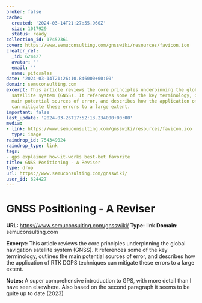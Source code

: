 ```yaml
---
broken: false
cache:
  created: '2024-03-14T21:27:55.960Z'
  size: 1017929
  status: ready
collection_id: 17452361
cover: https://www.semuconsulting.com/gnsswiki/resources/favicon.ico
creator_ref:
  _id: 624427
  avatar: ''
  email: ''
  name: pitosalas
date: '2024-03-14T21:26:10.846000+00:00'
domain: semuconsulting.com
excerpt: This article reviews the core principles underpinning the global navigation
  satellite system (GNSS). It references some of the key terminology, outlines the
  main potential sources of error, and describes how the application of RTK DGPS techniques
  can mitigate these errors to a large extent.
important: false
last_update: '2024-03-26T17:52:13.234000+00:00'
media:
- link: https://www.semuconsulting.com/gnsswiki/resources/favicon.ico
  type: image
raindrop_id: 754349024
raindrop_type: link
tags:
- gps explainer how-it-works best-bet favorite
title: GNSS Positioning - A Reviser
type: drop
url: https://www.semuconsulting.com/gnsswiki/
user_id: 624427
---
```


# GNSS Positioning - A Reviser

**URL:** https://www.semuconsulting.com/gnsswiki/
**Type:** link
**Domain:** semuconsulting.com

**Excerpt:** This article reviews the core principles underpinning the global navigation satellite system (GNSS). It references some of the key terminology, outlines the main potential sources of error, and describes how the application of RTK DGPS techniques can mitigate these errors to a large extent.

**Notes:**
A super comprehensive introduction to GPS, with more detail than I have seen elsewhere. Also based on the second paragraph it seems to be quite up to date (2023)
